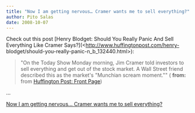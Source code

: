 ```yaml
---
title: "Now I am getting nervous… Cramer wants me to sell everything?"
author: Pito Salas
date: 2008-10-07
---
```




Check out this post [Henry Blodget: Should You Really Panic And Sell
Everything Like Cramer Says?](<http://www.huffingtonpost.com/henry-
blodget/should-you-really-panic-n_b_132440.html>):

> "On the Today Show Monday morning, Jim Cramer told investors to sell
> everything and get out of the stock market. A Wall Street friend described
> this as the market's "Munchian scream moment."" ( **from:** from [Huffington
> Post: Front Page](<http://feeds.huffingtonpost.com/FeaturedPosts>))

…


[Now I am getting nervous… Cramer wants me to sell everything?](None)
